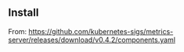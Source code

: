 ## Install

From: https://github.com/kubernetes-sigs/metrics-server/releases/download/v0.4.2/components.yaml
